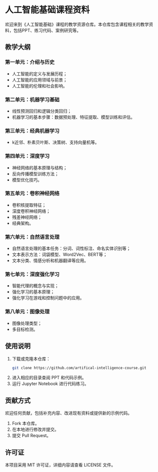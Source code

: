 # 人工智能基础课程资料

欢迎来到《人工智能基础》课程的教学资源仓库。本仓库包含课程相关的教学资料，包括PPT、练习代码、案例研究等。

## 教学大纲

### 第一单元：介绍与历史
- 人工智能的定义与发展历程；
- 人工智能的应用领域与前景；
- 人工智能的伦理和社会影响。

### 第二单元：机器学习基础
- 线性预测回归和逻辑分类回归；
- 机器学习的基本步骤：数据预处理、特征提取、模型训练和评估。

### 第三单元：经典机器学习
- k近邻、朴素贝叶斯、决策树、支持向量机等。

### 第四单元：深度学习
- 神经网络的基本原理与结构；
- 反向传播模型训练方法；
- 模型优化技巧。

### 第五单元：卷积神经网络
- 卷积核提取特征；
- 深度卷积神经网络；
- 残差神经网络；
- 经典架构。

### 第六单元：自然语言处理
- 自然语言处理的基本任务：分词、词性标注、命名实体识别等；
- 文本表示方法：词袋模型、Word2Vec、BERT等；
- 文本分类、情感分析和机器翻译等应用。

### 第七单元：深度强化学习
- 智能代理的概念与实现；
- 强化学习的基本原理；
- 强化学习在游戏和控制问题中的应用。

### 第八单元：图像处理
- 图像处理类型；
- 多目标检测。

## 使用说明
1. 下载或克隆本仓库：
   ```bash
   git clone https://github.com/artifical-intelligence-course.git
   ```
2. 进入相应的目录查阅 PPT 和代码示例。
3. 运行 Jupyter Notebook 进行代码练习。

## 贡献方式
欢迎任何贡献，包括补充内容、改进现有资料或提供新的示例代码。

1. Fork 本仓库。
2. 在本地进行修改并提交。
3. 提交 Pull Request。

## 许可证
本项目采用 MIT 许可证，详细内容请查看 LICENSE 文件。


